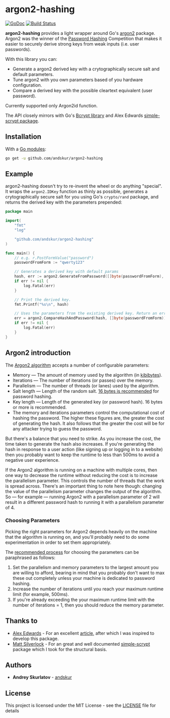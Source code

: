 # argon2-hashing
[![GoDoc](https://godoc.org/github.com/elithrar/simple-scrypt?status.svg)](https://godoc.org/github.com/andskur/argon2-hashing) [![Build Status](https://travis-ci.org/andskur/argon2-hashing.svg?branch=master)](https://travis-ci.org/andskur/argon2-hashing)

**argon2-hashing** provides a light wrapper around Go's [argon2](https://godoc.org/golang.org/x/crypto/argon2) package.
Argon2 was the winner of the [Password Hashing](https://password-hashing.net) Competition that makes it easier to securely derive strong keys from weak
inputs (i.e. user passwords).

With this library you can:
* Generate a argon2 derived key with a crytographically secure salt and default parameters.
* Tune argon2 with you own parameters based of you hardware configuration.
* Compare a derived key with the possible cleartext equivalent (user password).

Currently supported only Argon2id function.

The API closely mirrors with Go's [Bcrypt library](https://godoc.org/golang.org/x/crypto/bcrypt)
and Alex Edwards [simple-scrypt package](https://github.com/elithrar/simple-scrypt).

## Installation

With a [Go modules](https://golang.org/doc/code.html):

```sh
go get -u github.com/andskur/argon2-hashing
```

## Example

argon2-hashing doesn't try to re-invent the wheel or do anything "special". It
wraps the `argon2.IDKey` function as thinly as possible, generates a
crytographically secure salt for you using Go's `crypto/rand` package, and
returns the derived key with the parameters prepended:

```go
package main

import(
    "fmt"
    "log"

    "github.com/andskur/argon2-hashing"
)

func main() {
    // e.g. r.PostFormValue("password")
    passwordFromForm := "qwerty123"

    // Generates a derived key with default params
    hash, err := argon2.GenerateFromPassword([]byte(passwordFromForm), argon2.DefaultParams)
    if err != nil {
        log.Fatal(err)
    }

    // Print the derived key.
    fmt.Printf("%s\n", hash)

    // Uses the parameters from the existing derived key. Return an error if they don't match.
    err = argon2.CompareHashAndPassword(hash, []byte(passwordFromForm))
    if err != nil {
        log.Fatal(err)
    }
}
```

## Argon2 introduction
The [Argon2 algorithm](https://tools.ietf.org/html/draft-irtf-cfrg-argon2-04) accepts a number of configurable parameters:

* Memory — The amount of memory used by the algorithm (in [kibibytes](https://en.wikipedia.org/wiki/Kibibyte)).
* Iterations — The number of iterations (or passes) over the memory.
* Parallelism — The number of threads (or lanes) used by the algorithm.
* Salt length — Length of the random salt. [16 bytes is recommended](https://tools.ietf.org/html/draft-irtf-cfrg-argon2-04#section-3.1) for password hashing.
* Key length — Length of the generated key (or password hash). 16 bytes or more is recommended.
* The memory and iterations parameters control the computational cost of hashing the password. The higher these figures are, the greater the cost of generating the hash. It also follows that the greater the cost will be for any attacker trying to guess the password.

But there's a balance that you need to strike. As you increase the cost, the time taken to generate the hash also increases. If you're generating the hash in response to a user action (like signing up or logging in to a website) then you probably want to keep the runtime to less than 500ms to avoid a negative user experience.

If the Argon2 algorithm is running on a machine with multiple cores, then one way to decrease the runtime without reducing the cost is to increase the parallelism parameter. This controls the number of threads that the work is spread across. There's an important thing to note here though: changing the value of the parallelism parameter changes the output of the algorithm. So — for example — running Argon2 with a parallelism parameter of 2 will result in a different password hash to running it with a parallelism parameter of 4.

### Choosing Parameters
Picking the right parameters for Argon2 depends heavily on the machine that the algorithm is running on, and you'll probably need to do some experimentation in order to set them appropriately.

The [recommended process](https://tools.ietf.org/html/draft-irtf-cfrg-argon2-04#section-4) for choosing the parameters can be paraphrased as follows:

1. Set the parallelism and memory parameters to the largest amount you are willing to afford, bearing in mind that you probably don't want to max these out completely unless your machine is dedicated to password hashing.
2. Increase the number of iterations until you reach your maximum runtime limit (for example, 500ms).
3. If you're already exceeding the your maximum runtime limit with the number of iterations = 1, then you should reduce the memory parameter.

## Thanks to
* [Alex Edwards](https://github.com/alexedwards) - For an excellent [article](https://www.alexedwards.net/blog/how-to-hash-and-verify-passwords-with-argon2-in-go), after which I was inspired to develop this package.
* [Matt Silverlock](https://github.com/elithrar) - For an great and well documented [simple-scrypt](https://github.com/elithrar/simple-scrypt) package which I took for the structural basis.

## Authors

* **Andrey Skurlatov** - [andskur](https://github.com/andskur)

## License

This project is licensed under the MIT License - see the [LICENSE](LICENSE) file for details